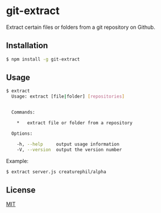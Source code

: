 # git-extract

Extract certain files or folders from a git repository on Github.

## Installation

```bash
$ npm install -g git-extract
```

## Usage

```bash
$ extract
  Usage: extract [file|folder] [repositories]


  Commands:

    *   extract file or folder from a repository

  Options:

    -h, --help     output usage information
    -V, --version  output the version number
```

Example:

```bash
$ extract server.js creaturephil/alpha
```

## License

[MIT](LICENSE)

